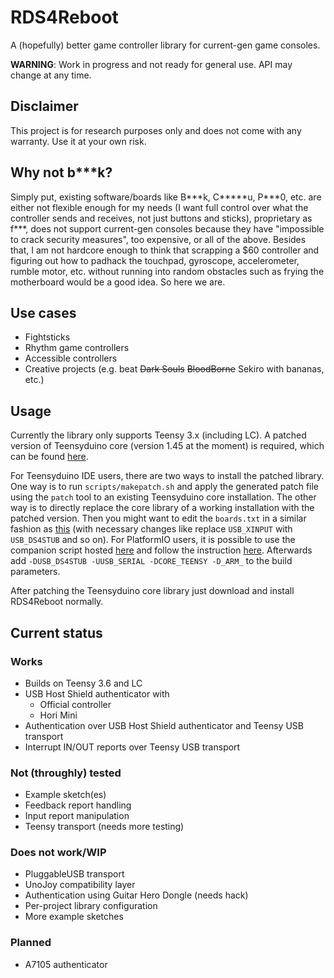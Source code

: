 # RDS4Reboot

A (hopefully) better game controller library for current-gen game consoles.

**WARNING**: Work in progress and not ready for general use. API may change at any time.

## Disclaimer

This project is for research purposes only and does not come with any warranty. Use it at your own risk.

## Why not b***k?

Simply put, existing software/boards like B\*\*\*k, C\*\*\*\*\*u, P\*\*\*0, etc. are either not flexible enough for my needs (I want full control over what the controller sends and receives, not just buttons and sticks), proprietary as f\*\*\*, does not support current-gen consoles because they have "impossible to crack security measures", too expensive, or all of the above. Besides that, I am not hardcore enough to think that scrapping a $60 controller and figuring out how to padhack the touchpad, gyroscope, accelerometer, rumble motor, etc. without running into random obstacles such as frying the motherboard would be a good idea. So here we are.

## Use cases

- Fightsticks
- Rhythm game controllers
- Accessible controllers
- Creative projects (e.g. beat <strike>Dark Souls</strike> <strike>BloodBorne</strike> Sekiro with bananas, etc.)

## Usage

Currently the library only supports Teensy 3.x (including LC). A patched version of Teensyduino core (version 1.45 at the moment) is required, which can be found [here][td-ds4].

For Teensyduino IDE users, there are two ways to install the patched library. One way is to run `scripts/makepatch.sh` and apply the generated patch file using the `patch` tool to an existing Teensyduino core installation. The other way is to directly replace the core library of a working installation with the patched version. Then you might want to edit the `boards.txt` in a similar fashion as [this][td-boards] (with necessary changes like replace `USB_XINPUT` with `USB_DS4STUB` and so on). For PlatformIO users, it is possible to use the companion script hosted [here][td-pfio] and follow the instruction [here][td-pfio-readme]. Afterwards add `-DUSB_DS4STUB -UUSB_SERIAL -DCORE_TEENSY -D_ARM_` to the build parameters.

After patching the Teensyduino core library just download and install RDS4Reboot normally.

## Current status

### Works

- Builds on Teensy 3.6 and LC
- USB Host Shield authenticator with
  - Official controller
  - Hori Mini
- Authentication over USB Host Shield authenticator and Teensy USB transport
- Interrupt IN/OUT reports over Teensy USB transport

### Not (throughly) tested

- Example sketch(es)
- Feedback report handling
- Input report manipulation
- Teensy transport (needs more testing)

### Does not work/WIP

- PluggableUSB transport
- UnoJoy compatibility layer
- Authentication using Guitar Hero Dongle (needs hack)
- Per-project library configuration
- More example sketches

### Planned

- A7105 authenticator

[td-ds4]: https://github.com/dogtopus/teensy-cores
[td-boards]: https://github.com/zlittell/MSF-XINPUT/blob/master/MSF_XINPUT/Teensyduino%20Files%20that%20were%20edited/hardware/teensy/avr/boards.txt#L833
[td-pfio]: https://github.com/dogtopus/FT-Controller-FW/tree/master/patches
[td-pfio-readme]: https://github.com/dogtopus/FT-Controller-FW#build
